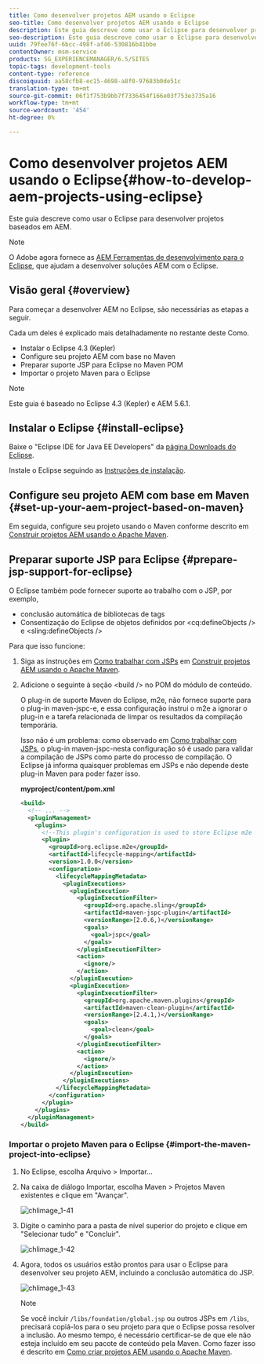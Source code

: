 ```yaml
---
title: Como desenvolver projetos AEM usando o Eclipse
seo-title: Como desenvolver projetos AEM usando o Eclipse
description: Este guia descreve como usar o Eclipse para desenvolver projetos baseados em AEM
seo-description: Este guia descreve como usar o Eclipse para desenvolver projetos baseados em AEM
uuid: 79fee76f-6bcc-498f-af46-530816b41bbe
contentOwner: msm-service
products: SG_EXPERIENCEMANAGER/6.5/SITES
topic-tags: development-tools
content-type: reference
discoiquuid: aa58cfb8-ec15-4698-a8f0-97683b0de51c
translation-type: tm+mt
source-git-commit: 06f1f753b9bb7f7336454f166e03f753e3735a16
workflow-type: tm+mt
source-wordcount: '454'
ht-degree: 0%

---
```



# Como desenvolver projetos AEM usando o Eclipse{#how-to-develop-aem-projects-using-eclipse}

Este guia descreve como usar o Eclipse para desenvolver projetos baseados em AEM.

>[!NOTE]
>
>O Adobe agora fornece as [AEM Ferramentas de desenvolvimento para o Eclipse](/help/sites-developing/aem-eclipse.md), que ajudam a desenvolver soluções AEM com o Eclipse.

## Visão geral {#overview}

Para começar a desenvolver AEM no Eclipse, são necessárias as etapas a seguir.

Cada um deles é explicado mais detalhadamente no restante deste Como.

* Instalar o Eclipse 4.3 (Kepler)
* Configure seu projeto AEM com base no Maven
* Preparar suporte JSP para Eclipse no Maven POM
* Importar o projeto Maven para o Eclipse

>[!NOTE]
>
>Este guia é baseado no Eclipse 4.3 (Kepler) e AEM 5.6.1.

## Instalar o Eclipse {#install-eclipse}

Baixe o &quot;Eclipse IDE for Java EE Developers&quot; da [página Downloads do Eclipse](https://www.eclipse.org/downloads/).

Instale o Eclipse seguindo as [Instruções de instalação](https://wiki.eclipse.org/Eclipse/Installation).

## Configure seu projeto AEM com base em Maven {#set-up-your-aem-project-based-on-maven}

Em seguida, configure seu projeto usando o Maven conforme descrito em [Construir projetos AEM usando o Apache Maven](/help/sites-developing/ht-projects-maven.md).

## Preparar suporte JSP para Eclipse {#prepare-jsp-support-for-eclipse}

O Eclipse também pode fornecer suporte ao trabalho com o JSP, por exemplo,

* conclusão automática de bibliotecas de tags
* Consentização do Eclipse de objetos definidos por &lt;cq:defineObjects /> e &lt;sling:defineObjects />

Para que isso funcione:

1. Siga as instruções em [Como trabalhar com JSPs](/help/sites-developing/ht-projects-maven.md#how-to-work-with-jsps) em [Construir projetos AEM usando o Apache Maven](/help/sites-developing/ht-projects-maven.md).
1. Adicione o seguinte à seção &lt;build /> no POM do módulo de conteúdo.

   O plug-in de suporte Maven do Eclipse, m2e, não fornece suporte para o plug-in maven-jspc-e, e essa configuração instrui o m2e a ignorar o plug-in e a tarefa relacionada de limpar os resultados da compilação temporária.

   Isso não é um problema: como observado em [Como trabalhar com JSPs](/help/sites-developing/ht-projects-maven.md#how-to-work-with-jsps), o plug-in maven-jspc-nesta configuração só é usado para validar a compilação de JSPs como parte do processo de compilação. O Eclipse já informa quaisquer problemas em JSPs e não depende deste plug-in Maven para poder fazer isso.

   **myproject/content/pom.xml**

   ```xml
   <build>
     <!-- ... -->
     <pluginManagement>
       <plugins>
         <!--This plugin's configuration is used to store Eclipse m2e settings only. It has no influence on the Maven build itself.-->
         <plugin>
           <groupId>org.eclipse.m2e</groupId>
           <artifactId>lifecycle-mapping</artifactId>
           <version>1.0.0</version>
           <configuration>
             <lifecycleMappingMetadata>
               <pluginExecutions>
                 <pluginExecution>
                   <pluginExecutionFilter>
                     <groupId>org.apache.sling</groupId>
                     <artifactId>maven-jspc-plugin</artifactId>
                     <versionRange>[2.0.6,)</versionRange>
                     <goals>
                       <goal>jspc</goal>
                     </goals>
                   </pluginExecutionFilter>
                   <action>
                     <ignore/>
                   </action>
                 </pluginExecution>
                 <pluginExecution>
                   <pluginExecutionFilter>
                     <groupId>org.apache.maven.plugins</groupId>
                     <artifactId>maven-clean-plugin</artifactId>
                     <versionRange>[2.4.1,)</versionRange>
                     <goals>
                       <goal>clean</goal>
                     </goals>
                   </pluginExecutionFilter>
                   <action>
                     <ignore/>
                   </action>
                 </pluginExecution>
               </pluginExecutions>
             </lifecycleMappingMetadata>
           </configuration>
         </plugin>
       </plugins>
     </pluginManagement>
   </build>
   ```

### Importar o projeto Maven para o Eclipse {#import-the-maven-project-into-eclipse}

1. No Eclipse, escolha Arquivo > Importar...
1. Na caixa de diálogo Importar, escolha Maven > Projetos Maven existentes e clique em &quot;Avançar&quot;.

   ![chlimage_1-41](assets/chlimage_1-41a.png)

1. Digite o caminho para a pasta de nível superior do projeto e clique em &quot;Selecionar tudo&quot; e &quot;Concluir&quot;.

   ![chlimage_1-42](assets/chlimage_1-42a.png)

1. Agora, todos os usuários estão prontos para usar o Eclipse para desenvolver seu projeto AEM, incluindo a conclusão automática do JSP.

   ![chlimage_1-43](assets/chlimage_1-43a.png)

   >[!NOTE]
   >
   >Se você incluir `/libs/foundation/global.jsp` ou outros JSPs em `/libs`, precisará copiá-los para o seu projeto para que o Eclipse possa resolver a inclusão. Ao mesmo tempo, é necessário certificar-se de que ele não esteja incluído em seu pacote de conteúdo pela Maven. Como fazer isso é descrito em [Como criar projetos AEM usando o Apache Maven](/help/sites-developing/ht-projects-maven.md).

